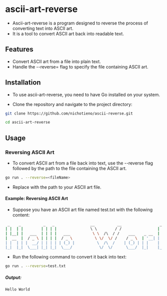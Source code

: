 # ascii-art-reverse

* Ascii-art-reverse is a program designed to reverse the process of converting text into ASCII art. 
* It  is a tool to convert ASCII art back into readable text. 

## Features

* Convert ASCII art from a file into plain text.
* Handle the --reverse=<fileName> flag to specify the file containing ASCII art.

## Installation

* To use ascii-art-reverse, you need to have Go installed on your system.

* Clone the repository and navigate to the project directory:

```bash
git clone https://github.com/nichotieno/ascii-reverse.git
```

```bash
cd ascii-art-reverse
```

## Usage

### Reversing ASCII Art

* To convert ASCII art from a file back into text, use the --reverse flag followed by the path to the file containing the ASCII art.

```bash
go run . --reverse=<fileName>
```

* Replace <fileName> with the path to your ASCII art file.

#### Example: Reversing ASCII Art

* Suppose you have an ASCII art file named test.txt with the following content:


```bash
 _    _          _   _                __          __                 _       _  
| |  | |        | | | |               \ \        / /                | |     | | 
| |__| |   ___  | | | |   ___          \ \  /\  / /    ___    _ __  | |   __| | 
|  __  |  / _ \ | | | |  / _ \          \ \/  \/ /    / _ \  | '__| | |  / _` | 
| |  | | |  __/ | | | | | (_) |          \  /\  /    | (_) | | |    | | | (_| | 
|_|  |_|  \___| |_| |_|  \___/            \/  \/      \___/  |_|    |_|  \__,_| 


```

* Run the following command to convert it back into text:

```bash
go run . --reverse=test.txt
```

##### Output:

```bash
Hello World
```
